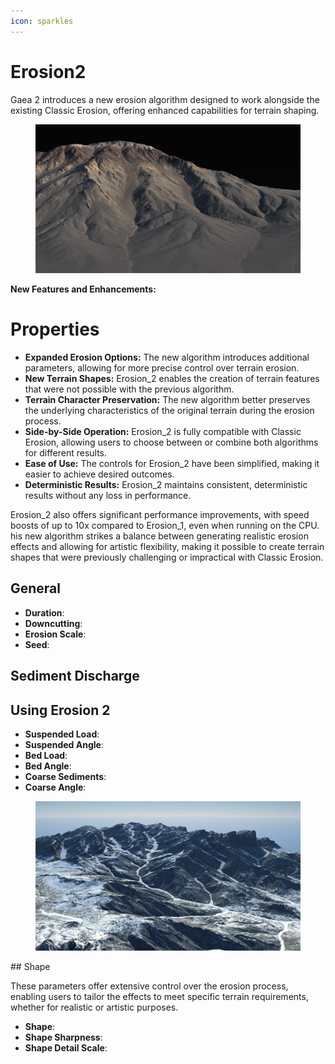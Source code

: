 ```yaml
---
icon: sparkles
---
```


# Erosion2

Gaea 2 introduces a new erosion algorithm designed to work alongside the existing Classic Erosion, offering enhanced capabilities for terrain shaping.

<figure><img src="../../.gitbook/assets/erosion.webp" alt=""><figcaption></figcaption></figure>

**New Features and Enhancements:**
# Properties

* **Expanded Erosion Options:** The new algorithm introduces additional parameters, allowing for more precise control over terrain erosion.
* **New Terrain Shapes:** Erosion\_2 enables the creation of terrain features that were not possible with the previous algorithm.
* **Terrain Character Preservation:** The new algorithm better preserves the underlying characteristics of the original terrain during the erosion process.
* **Side-by-Side Operation:** Erosion\_2 is fully compatible with Classic Erosion, allowing users to choose between or combine both algorithms for different results.
* **Ease of Use:** The controls for Erosion\_2 have been simplified, making it easier to achieve desired outcomes.
* **Deterministic Results:** Erosion\_2 maintains consistent, deterministic results without any loss in performance.

Erosion\_2 also offers significant performance improvements, with speed boosts of up to 10x compared to Erosion\_1, even when running on the CPU. his new algorithm strikes a balance between generating realistic erosion effects and allowing for artistic flexibility, making it possible to create terrain shapes that were previously challenging or impractical with Classic Erosion.
## General

- **Duration**: 
- **Downcutting**: 
- **Erosion Scale**: 
- **Seed**: 

## Sediment Discharge

## Using Erosion 2
- **Suspended Load**: 
- **Suspended Angle**: 
- **Bed Load**: 
- **Bed Angle**: 
- **Coarse Sediments**: 
- **Coarse Angle**: 

<figure><img src="../../.gitbook/assets/snow.webp" alt=""><figcaption></figcaption></figure>
## Shape

These parameters offer extensive control over the erosion process, enabling users to tailor the effects to meet specific terrain requirements, whether for realistic or artistic purposes.
- **Shape**: 
- **Shape Sharpness**: 
- **Shape Detail Scale**: 



